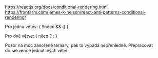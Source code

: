 https://reactjs.org/docs/conditional-rendering.html
https://frontarm.com/james-k-nelson/react-anti-patterns-conditional-rendering/

Pro jednu větev:
{ !!něco && (<Jedna />) }

Pro dvě větve:
{ něco ? <Jedna /> : <Dve />}


Pozor na moc zanořené ternary, pak to vypadá nepřehledně. Přepracovat do sekvence
jednotlivých větví.
